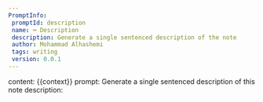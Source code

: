 ```yaml
---
PromptInfo:
 promptId: description
 name: ⌨️ Description
 description: Generate a single sentenced description of the note
 author: Mohammad Alhashemi
 tags: writing
 version: 0.0.1
---
```


content: 
{{context}}
prompt:
Generate a single sentenced description of this note
description:
